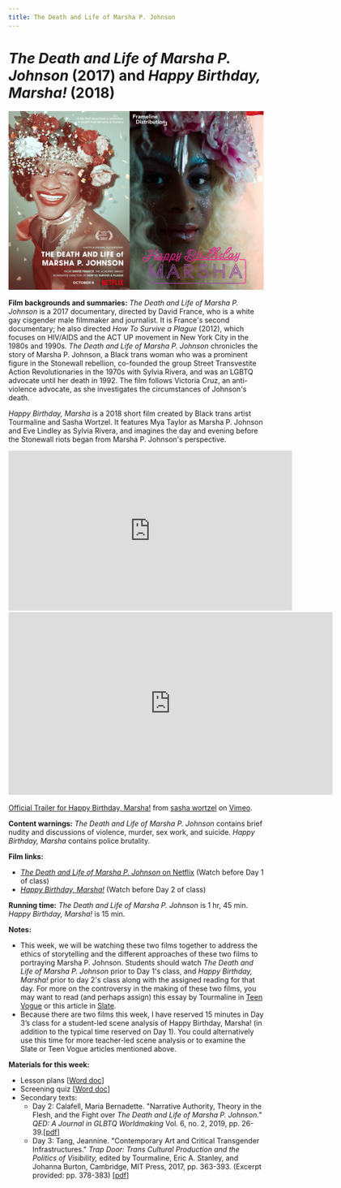 ```yaml
---
title: The Death and Life of Marsha P. Johnson
---
```

# *The Death and Life of Marsha P. Johnson* (2017) and *Happy Birthday, Marsha!* (2018)

<a href="/modules/unit 3: documentary/marsha.jpg">
<img src="/modules/unit 3: documentary/marsha.jpg" class="full-width">
</a>

**Film backgrounds and summaries:** *The Death and Life of Marsha P. Johnson* is a 2017 documentary, directed by David France, who is a white gay cisgender male filmmaker and journalist. It is France's second documentary; he also directed *How To Survive a Plague* (2012), which focuses on HIV/AIDS and the ACT UP movement in New York City in the 1980s and 1990s. *The Death and Life of Marsha P. Johnson* chronicles the story of Marsha P. Johnson, a Black trans woman who was a prominent figure in the Stonewall rebellion, co-founded the group Street Transvestite Action Revolutionaries in the 1970s with Sylvia Rivera, and was an LGBTQ advocate until her death in 1992. The film follows Victoria Cruz, an anti-violence advocate, as she investigates the circumstances of Johnson's death.

*Happy Birthday, Marsha* is a 2018 short film created by Black trans artist Tourmaline and Sasha Wortzel. It features Mya Taylor as Marsha P. Johnson and Eve Lindley as Sylvia Rivera, and imagines the day and evening before the Stonewall riots began from Marsha P. Johnson's perspective.

<div class="video-container">
<iframe width="560" height="315" src="https://www.youtube.com/embed/pADsuuPd79E" frameborder="0" allow="accelerometer; autoplay; clipboard-write; encrypted-media; gyroscope; picture-in-picture" allowfullscreen></iframe>
</div>

<div class="video-container">
<iframe src="https://player.vimeo.com/video/145921994" width="640" height="360" frameborder="0" allow="autoplay; fullscreen; picture-in-picture" allowfullscreen></iframe>
<p><a href="https://vimeo.com/145921994">Official Trailer for Happy Birthday, Marsha!</a> from <a href="https://vimeo.com/sashawortzel">sasha wortzel</a> on <a href="https://vimeo.com">Vimeo</a>.</p>
</div>

**Content warnings:** *The Death and Life of Marsha P. Johnson* contains brief nudity and discussions of violence, murder, sex work, and suicide. *Happy Birthday, Marsha* contains police brutality.

**Film links:**
* [*The Death and Life of Marsha P. Johnson* on Netflix](https://www.netflix.com/search?q=death%20and%20life%20of%20marsha&jbv=80189623) (Watch before Day 1 of class)
* [*Happy Birthday, Marsha!*](https://www.amazon.com/Happy-Birthday-Marsha-Mya-Taylor/dp/B07SBGR1YZ) (Watch before Day 2 of class)

**Running time:** *The Death and Life of Marsha P. Johnson* is 1 hr, 45 min. *Happy Birthday, Marsha!* is 15 min.

**Notes:**
* This week, we will be watching these two films together to address the ethics of storytelling and the different approaches of these two films to portraying Marsha P. Johnson. Students should watch *The Death and Life of Marsha P. Johnson* prior to Day 1's class, and *Happy Birthday, Marsha!* prior to day 2's class along with the assigned reading for that day. For more on the controversy in the making of these two films, you may want to read (and perhaps assign) this essay by Tourmaline in [Teen Vogue](https://www.teenvogue.com/story/reina-gossett-marsha-p-johnson-op-ed) or this article in [Slate](https://slate.com/human-interest/2017/10/marsha-p-johnson-netflix-doc-raises-questions-over-what-trans-led-storytelling-would-look-like.html).
* Because there are two films this week, I have reserved 15 minutes in Day 3’s class for a student-led scene analysis of Happy Birthday, Marsha! (in addition to the typical time reserved on Day 1). You could alternatively use this time for more teacher-led scene analysis or to examine the Slate or Teen Vogue articles mentioned above.

**Materials for this week:**
* Lesson plans [<a href="/modules/unit 3: documentary/Death and Life of Marsha P Johnson LP.docx" download>Word doc</a>]
* Screening quiz [<a href="/modules/unit 3: documentary/Death and Life Quiz.docx" download>Word doc</a>]
* Secondary texts:
    * Day 2: Calafell, Maria Bernadette. "Narrative Authority, Theory in the Flesh, and the Fight over *The Death and Life of Marsha P. Johnson."* *QED: A Journal in GLBTQ Worldmaking* Vol. 6, no. 2, 2019, pp. 26-39.[<a href="/modules/unit 3: documentary/Narrative Authorirty Theory in the Flesh.pdf" download>pdf</a>]
    * Day 3: Tang, Jeannine. "Contemporary Art and Critical Transgender Infrastructures." *Trap Door: Trans Cultural Production and the Politics of Visibility,* edited by Tourmaline, Eric A. Stanley, and Johanna Burton, Cambridge, MIT Press, 2017, pp. 363-393. (Excerpt provided: pp. 378-383) [<a href="/modules/unit 3: documentary/Trap Door.pdf" download>pdf</a>]
